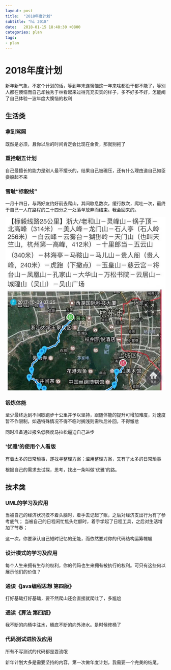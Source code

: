 ```yaml
---
layout: post
title:  "2018年度计划"
subtitle: "hi 2018"
date:   2018-01-15 18:48:30 +0800
categories: plan
tags: 
- plan
---
```


# 2018年度计划

新年新气象，不定个计划的话，等到年末连懊恼这一年来啥都没干都不能了，等别人都在懊恼而自己却独秀于林看起来过得充充实实的样子，多不好多不好，怎能阉了自己体验一波年度大懊恼的权利

## 生活类

### 拿到驾照

既然是必须，且你以后的时间肯定会比现在金贵，那就别拖了

### 重拾朝五计划

自己最擅长的能力是别人最不擅长的，结果自己被碾压，还有什么理由道自己如臣妾般起不来

### 雪耻“标毅线”

一月十四日，与两好友约好前去爬山，其间歇息数次，缓行数次，爬吐一次，最终于自己一人在路程的二十四分之一处落单放弃而结束。我会回来的。

![](/img/post/climb-mountains-standard-willpower-line.jpg)

### 锻炼体能

至少最终达到不间歇跑步十公里并予以坚持，跟随体能的提升可增加难度，对速度暂不作限制，如遇特殊情况不得不临时搁浅则需秋后补回，不得懈怠

同时准备通过报名低强度马拉松逼迫自己进步

### '优雅'的使用个人看版

有着太多的日常琐事，遂找寻整理方案；滥用整理方案，又有了太多的日常琐事

根据自己的需求去试探，思考，找出一条叫做'优雅'的路。

## 技术类

### UML的学习及应用

当被自己的经济状况摸不着头脑时，着手去记起了账，之后对经济支出行为有了参考底气；
当被自己的日程闲忙焦头烂额时，着手学起了日程工具，之后对生活增加了节奏；

这一次，你要承认自己短时记忆的无能，而依然要对你的代码结构运筹帷幄

### 设计模式的学习及应用

每个人生来拥有生存的权利，你的代码也生来拥有被执行的权利。可只有这些何以展示他们的价值？

### 通读《java编程思想 第四版》

打好基础打好基础，要不然爬山还会直接就爬吐了，多尴尬

### 通读《算法 第四版》

我不断的向桶中注水，桶底不断的向外渗水。是时候修桶了

### 代码测试进阶及应用

所有不写测试的代码都是耍流氓



新年计划大多是需要坚持的内容，第一次做年度计划，我需要一个完美的结尾。
